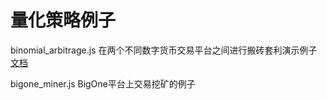 # 量化策略例子

binomial_arbitrage.js 在两个不同数字货币交易平台之间进行搬砖套利演示例子 [文档](http://www.quantbot.org/#/)

bigone_miner.js BigOne平台上交易挖矿的例子
